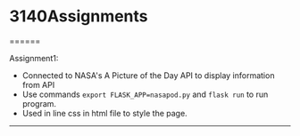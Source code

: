 # 3140Assignments
======

Assignment1: 
* Connected to NASA's A Picture of the Day API to display information from API
* Use commands `export FLASK_APP=nasapod.py` and `flask run` to run program.
* Used in line css in html file to style the page.

-----

